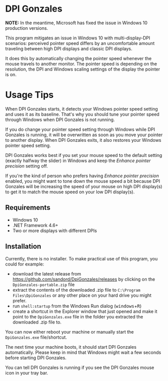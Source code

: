 # DPI Gonzales

__NOTE:__ In the meantime, Microsoft has fixed the issue in Windows 10 production versions.

This program mitigates an issue in Windows 10 with multi-display-DPI scenarios: perceived pointer speed differs by an uncomfortable amount traveling between high DPI displays and classic DPI displays.

It does this by automatically changing the pointer speed whenever the mouse travels to another monitor. The pointer speed is depending on the resolution, the DPI and Windows scaling settings of the display the pointer is on.

# Usage Tips

When DPI Gonzales starts, it detects your Windows pointer speed setting and uses it as its baseline. That's why you should tune your pointer speed through Windows when DPI Gonzales is not running.

If you do change your pointer speed setting through Windows while DPI Gonzales is running, it will be overwritten as soon as you move your pointer to another display. When DPI Gonzales exits, it also restores your Windows pointer speed setting.

DPI Gonzales works best if you set your mouse speed to the default setting (exactly halfway the slider) in Windows and keep the _Enhance pointer precision_ setting off.

If you're the kind of person who prefers having _Enhance pointer precision_ enabled, you might want to tone down the mouse speed a bit because DPI Gonzales will be increasing the speed of your mouse on high DPI display(s) to get it to match the mouse speed on your low DPI display(s).

## Requirements

- Windows 10
- .NET Framework 4.6+
- Two or more displays with different DPIs

## Installation

Currently, there is no installer. To make practical use of this program, you could for example:

  - download the latest release from https://github.com/sandord/DpiGonzales/releases by clicking on the `DpiGonzales-portable.zip` file
  - extract the contents of the downloaded .zip file to `C:\Program Files\DpiGonzales` or any other place on your hard drive you might prefer.
  - run `shell:startup` from the Windows Run dialog (<kbd>windows</kbd>+<kbd>R</kbd>)
  - create a shortcut in the Explorer window that just opened and make it point to the `DpiGonzales.exe` file in the folder you extracted the downloaded .zip file to.

You can now either reboot your machine or manually start the `DpiGonzales.exe` file/shortcut.

The next time your machine boots, it should start DPI Gonzales automatically. Please keep in mind that Windows might wait a few seconds before starting DPI Gonzales.

You can tell DPI Gonzales is running if you see the DPI Gonzales mouse icon in your tray bar.
